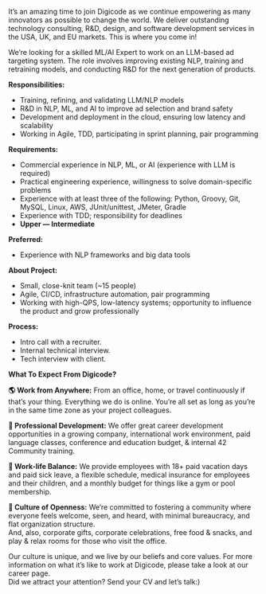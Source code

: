 It’s an amazing time to join Digicode as we continue empowering as many
innovators as possible to change the world. We deliver outstanding technology
consulting, R&D, design, and software development services in the USA, UK, and
EU markets. This is where you come in!

We’re looking for a skilled ML/AI Expert to work on an LLM-based ad targeting
system. The role involves improving existing NLP, training and retraining
models, and conducting R&D for the next generation of products.

**Responsibilities:**

  * Training, refining, and validating LLM/NLP models
  * R&D in NLP, ML, and AI to improve ad selection and brand safety
  * Development and deployment in the cloud, ensuring low latency and scalability
  * Working in Agile, TDD, participating in sprint planning, pair programming

**Requirements:**

  * Commercial experience in NLP, ML, or AI (experience with LLM is required)
  * Practical engineering experience, willingness to solve domain-specific problems
  * Experience with at least three of the following: Python, Groovy, Git, MySQL, Linux, AWS, JUnit/unittest, JMeter, Gradle
  * Experience with TDD; responsibility for deadlines
  * **Upper — Intermediate**

**Preferred:**

  * Experience with NLP frameworks and big data tools

**About Project:**

  * Small, close-knit team (~15 people)
  * Agile, CI/CD, infrastructure automation, pair programming
  * Working with high-QPS, low-latency systems; opportunity to influence the product and grow professionally

**Process:**

  * Intro call with a recruiter.
  * Internal technical interview.
  * Tech interview with client.

**What To Expect From Digicode?**

**🌎 Work from Anywhere:** From an office, home, or travel continuously if
that’s your thing. Everything we do is online. You’re all set as long as
you’re in the same time zone as your project colleagues.

**💼 Professional Development:** We offer great career development
opportunities in a growing company, international work environment, paid
language classes, conference and education budget, & internal 42 Community
training.

**󰩔 Work-life Balance:** We provide employees with 18+ paid vacation days and
paid sick leave, a flexible schedule, medical insurance for employees and
their children, and a monthly budget for things like a gym or pool membership.

**🙌 Culture of Openness:** We’re committed to fostering a community where
everyone feels welcome, seen, and heard, with minimal bureaucracy, and flat
organization structure.  
And, also, corporate gifts, corporate celebrations, free food & snacks, and
play & relax rooms for those who visit the office.

Our culture is unique, and we live by our beliefs and core values. For more
information on what it’s like to work at Digicode, please take a look at our
career page.  
Did we attract your attention? Send your CV and let’s talk:)